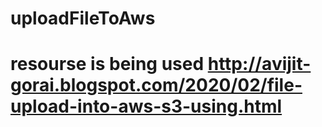 # uploadFileToAws
# resourse is being used http://avijit-gorai.blogspot.com/2020/02/file-upload-into-aws-s3-using.html
